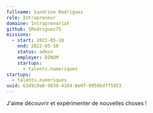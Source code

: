 ```yaml
---
fullname: Sandrine Rodriguez
role: Intrapreneur
domaine: Intraprenariat
github: SRodriguez75
missions:
  - start: 2021-05-10
    end: 2022-05-10
    status: admin
    employer: DINUM
    startups:
      - talents.numeriques
startups:
  - talents.numeriques
uuid: 63d9c9a8-9830-4164-8e0f-0950bdff5853
---
```

J'aime découvrir et expérimenter de nouvelles choses !